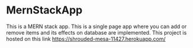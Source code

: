# MernStackApp
This is a MERN stack app. This is a single page app where you can add or remove items and its effects on database are implemented.
This project is hosted on this link https://shrouded-mesa-11427.herokuapp.com/

